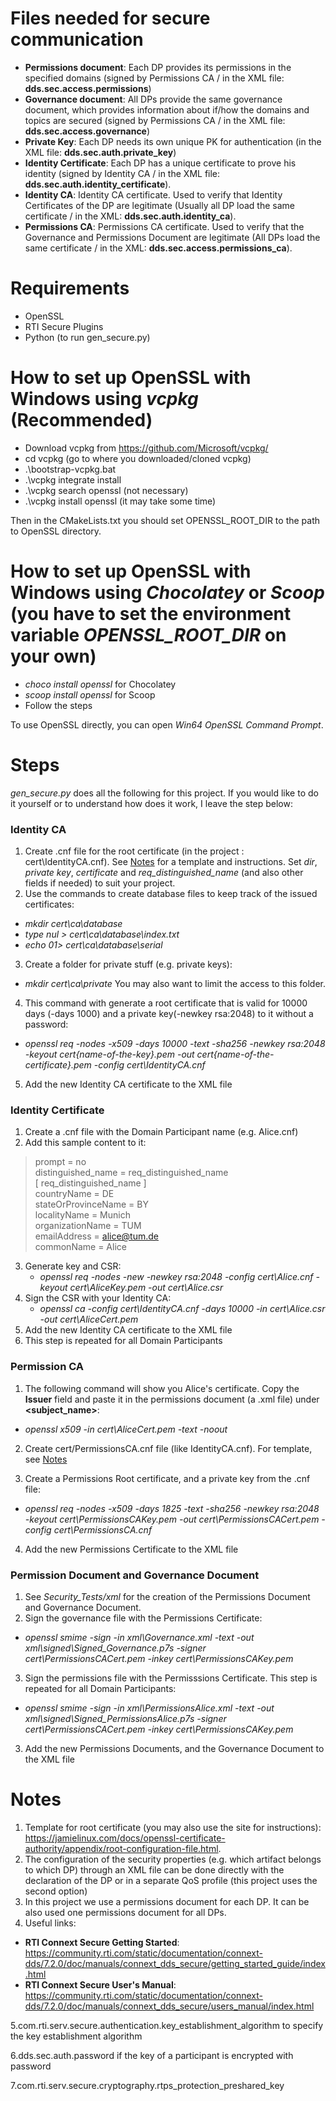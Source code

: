 #  Files needed for secure communication

* **Permissions document**: Each DP provides its permissions in the specified domains (signed by Permissions CA / in the XML file: **dds.sec.access.permissions**)
* **Governance document**: All DPs provide the same governance document, which provides information about if/how the domains and topics are secured (signed by Permissions CA / in the XML file: **dds.sec.access.governance**)
* **Private Key**: Each DP needs its own unique PK for authentication (in the XML file: **dds.sec.auth.private_key**)
* **Identity Certificate**: Each DP has a unique certificate to prove his identity (signed by Identity CA / in the XML file: **dds.sec.auth.identity_certificate**).
* **Identity CA**: Identity CA certificate. Used to verify that Identity Certificates of the DP are legitimate (Usually all DP load the same certificate / in the XML: **dds.sec.auth.identity_ca**).
* **Permissions CA**: Permissions CA certificate. Used to verify that the Governance and Permissions Document are legitimate (All DPs load the same certificate / in the XML: **dds.sec.access.permissions_ca**).

# Requirements 

* OpenSSL
* RTI Secure Plugins
* Python (to run gen_secure.py)

# How to set up OpenSSL with Windows using *vcpkg* (Recommended)

* Download vcpkg from https://github.com/Microsoft/vcpkg/
* cd vcpkg (go to where you downloaded/cloned vcpkg)
* .\\bootstrap-vcpkg.bat
* .\\vcpkg integrate install
* .\\vcpkg search openssl (not necessary)
* .\\vcpkg install openssl (it may take some time)

Then in the CMakeLists.txt you should set OPENSSL_ROOT_DIR to the path to OpenSSL directory.

# How to set up OpenSSL with Windows using *Chocolatey* or *Scoop* (you have to set the environment variable *OPENSSL_ROOT_DIR* on your own)

* *choco install openssl* for Chocolatey
* *scoop install openssl* for Scoop
* Follow the steps

To use OpenSSL directly, you can open *Win64 OpenSSL Command Prompt*.

# Steps

*gen_secure.py* does all the following for this project. If you would like to do it yourself or to understand how does it work, I leave the step below: 

### Identity CA

1. Create .cnf file for the root certificate (in the project : cert\IdentityCA.cnf). See [Notes](#my-notes) for a template and instructions. Set *dir*, *private key*, *certificate* and *req_distinguished_name* (and also other fields if needed) to suit your project.
2. Use the commands to create database files to keep track of the issued certificates: 
 * *mkdir cert\ca\database* 
 * *type nul > cert\ca\database\index.txt*
 * *echo 01> cert\ca\database\serial*
3. Create a folder for private stuff (e.g. private keys):
 * *mkdir cert\ca\private*
 You may also want to limit the access to this folder.
4. This command with generate a root certificate that is valid for 10000 days (-days 1000) and a private key(-newkey rsa:2048) to it without a password:
 * *openssl req -nodes -x509 -days 10000 -text -sha256 -newkey rsa:2048 -keyout cert\{name-of-the-key}.pem -out cert\{name-of-the-certificate}.pem -config cert\IdentityCA.cnf*
5. Add the new Identity CA certificate to the XML file

### Identity Certificate

1. Create a .cnf file with the Domain Participant name (e.g. Alice.cnf)
2. Add this sample content to it:
>prompt              = no <br/>
>distinguished_name  = req_distinguished_name <br/>
> [ req_distinguished_name ] <br/>
> countryName          = DE <br />
> stateOrProvinceName  = BY <br />
> localityName         = Munich <br />
> organizationName     = TUM <br />
> emailAddress         = alice@tum.de <br />
> commonName           = Alice <br />
3. Generate key and CSR: 
   * *openssl req -nodes -new -newkey rsa:2048 -config cert\Alice.cnf -keyout cert\AliceKey.pem -out cert\Alice.csr*
4. Sign the CSR with your Identity CA:
   * *openssl ca -config cert\IdentityCA.cnf -days 10000 -in cert\Alice.csr -out cert\AliceCert.pem*
5. Add the new Identity CA certificate to the XML file
6. This step is repeated for all Domain Participants

### Permission CA

1. The following command will show you Alice's certificate. Copy the **Issuer** field and paste it in the permissions document (a .xml file) under **<subject_name>**:

*  *openssl x509 -in cert\AliceCert.pem -text -noout*

2. Create cert/PermissionsCA.cnf file (like IdentityCA.cnf). For template, see [Notes](#my-notes)

3. Create a Permissions Root certificate, and a private key from the .cnf file:
* *openssl req -nodes -x509 -days 1825 -text -sha256 -newkey rsa:2048 -keyout cert\PermissionsCAKey.pem -out cert\PermissionsCACert.pem -config cert\PermissionsCA.cnf*

4. Add the new Permissions Certificate to the XML file

### Permission Document and Governance Document

1. See *Security_Tests/xml* for the creation of the Permissions Document and Governance Document.
2. Sign the governance file with the Permissions Certificate:
* *openssl smime -sign -in xml\Governance.xml -text -out xml\signed\Signed_Governance.p7s -signer cert\PermissionsCACert.pem -inkey cert\PermissionsCAKey.pem*
3. Sign the permissions file with the Permisssions Certificate. This step is repeated for all Domain Participants:
* *openssl smime -sign -in xml\PermissionsAlice.xml -text -out xml\signed\Signed_PermissionsAlice.p7s -signer cert\PermissionsCACert.pem -inkey cert\PermissionsCAKey.pem*
3. Add the new Permissions Documents, and the Governance Document to the XML file

# Notes <a name="my-notes"> </a>

1. Template for root certificate (you may also use the site for instructions): https://jamielinux.com/docs/openssl-certificate-authority/appendix/root-configuration-file.html. 
2. The configuration of the security properties (e.g. which artifact belongs to which DP) through an XML file can be done directly with the declaration of the DP or in a separate QoS profile (this project uses the second option)
3. In this project we use a permissions document for each DP. It can be also used one permissions document for all DPs.
4. Useful links: 
 * **RTI Connext Secure Getting Started**: https://community.rti.com/static/documentation/connext-dds/7.2.0/doc/manuals/connext_dds_secure/getting_started_guide/index.html
 * **RTI Connext Secure User's Manual**: https://community.rti.com/static/documentation/connext-dds/7.2.0/doc/manuals/connext_dds_secure/users_manual/index.html

5.com.rti.serv.secure.authentication.key_establishment_algorithm to specify the key establishment algorithm

6.dds.sec.auth.password if the key of a participant is encrypted with password

7.com.rti.serv.secure.cryptography.rtps_protection_preshared_key